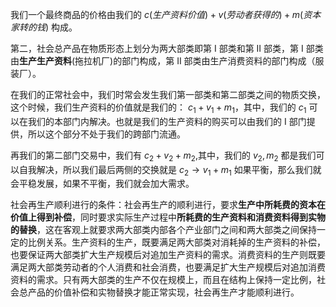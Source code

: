 我们一个最终商品的价格由我们的 $c(生产资料价值)+v(劳动者获得的)+m(资本家转的钱)$ 构成。

第二，社会总产品在物质形态上划分为两大部类即第 I 部类和第 II 部类，第 I 部类由**生产生产资料**(拖拉机厂)的部门构成，第 II 部类由生产消费资料的部门构成（服装厂）。

在我们的正常社会中，我们时常会发生我们第一部类和第二部类之间的物质交换，
这个时候，我们生产资料的价值就是我们的：
$c_{1}+v_{1}+m_{1}$，其中，我们的 $c_{1}$ 可以在我们的本部门内解决。也就是我们的生产资料的购买可以由我们的 I 部门提供，所以这个部分不处于我们的跨部门流通。

再我们的第二部门交易中，我们有
$c_{2}+v_{2}+m_{2}$,其中，我们的 $v_{2},m_{2}$ 都是我们可以自我解决，所以我们最后两侧的交换就是
$c_{2}\to v_{1}+m_{1}$ 如果平衡，那么我们就会平稳发展，如果不平衡，我们就会加大需求。

社会再生产顺利进行的条件：社会再生产的顺利进行，要求**生产中所耗费的资本在价值上得到补偿**，同时要求实际生产过程中**所耗费的生产资料和消费资料得到实物的替换**，这在客观上就要求两大部类内部各个产业部门之间和两大部类之间保持一定的比例关系。生产资料的生产，既要满足两大部类对消耗掉的生产资料的补偿，也要保证两大部类扩大生产规模后对追加生产资料的需求。消费资料的生产则既要满足两大部类劳动者的个人消费和社会消费，也要满足扩大生产规模后对追加消费资料的需求。只有两大部类的生产不仅在规模上，而且在结构上保持一定比例，社会总产品的价值补偿和实物替换才能正常实现，社会再生产才能顺利进行。


